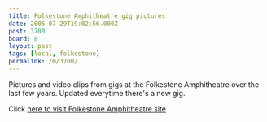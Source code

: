 ```yaml
---
title: Folkestone Amphitheatre gig pictures
date: 2005-07-29T19:02:56.000Z
post: 3700
board: 8
layout: post
tags: [local, folkestone]
permalink: /m/3700/
---
```

Pictures and video clips from gigs at the Folkestone Amphitheatre over the last few years. Updated everytime there's a new gig.

Click <a href="http://www.folkestone.dyndns.org/">here to visit Folkestone Amphitheatre site</a>
